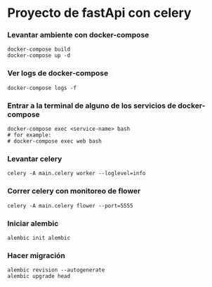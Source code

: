 # Proyecto de fastApi con celery

### Levantar ambiente con docker-compose

```shell
docker-compose build
docker-compose up -d
```

### Ver logs de docker-compose

```shell
docker-compose logs -f
```

### Entrar a la terminal de alguno de los servicios de docker-compose

```shell
docker-compose exec <service-name> bash
# for example:
# docker-compose exec web bash
```

### Levantar celery

```shell
celery -A main.celery worker --loglevel=info
```

### Correr celery con monitoreo de flower

```shell
celery -A main.celery flower --port=5555
```

### Iniciar alembic

```shell
alembic init alembic
```

### Hacer migración

```shell
alembic revision --autogenerate
alembic upgrade head
```